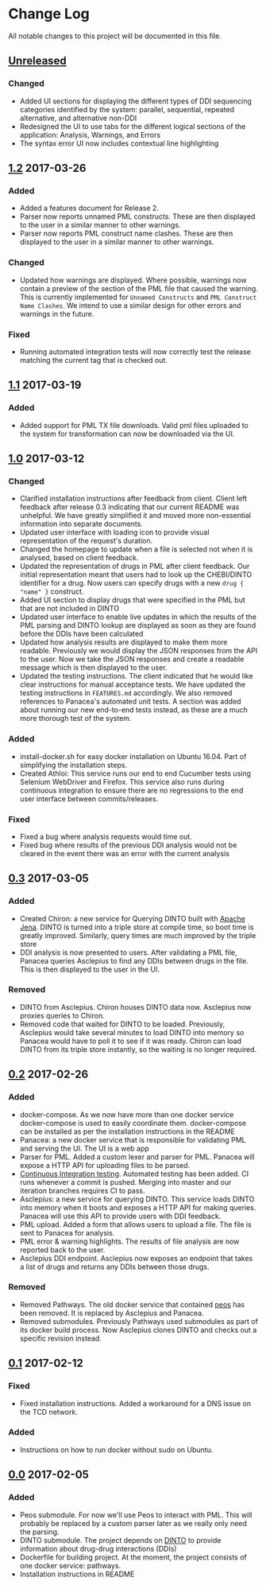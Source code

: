 # Change Log

All notable changes to this project will be documented in this file.

## [Unreleased]

### Changed
- Added UI sections for displaying the different types of DDI sequencing
  categories identified by the system: parallel, sequential, repeated
  alternative, and alternative non-DDI
- Redesigned the UI to use tabs for the different logical sections of the
  application: Analysis, Warnings, and Errors
- The syntax error UI now includes contextual line highlighting


## [1.2] 2017-03-26

### Added
- Added a features document for Release 2.
- Parser now reports unnamed PML constructs. These are then displayed to the
  user in a similar manner to other warnings.
- Parser now reports PML construct name clashes. These are then displayed to the
  user in a similar manner to other warnings.

### Changed
- Updated how warnings are displayed. Where possible, warnings now contain a
  preview of the section of the PML file that caused the warning. This is
  currently implemented for `Unnamed Constructs` and `PML Construct Name
  Clashes`. We intend to use a similar design for other errors and warnings in
  the future.

### Fixed
- Running automated integration tests will now correctly test the release
  matching the current tag that is checked out.

## [1.1] 2017-03-19

### Added
- Added support for PML TX file downloads. Valid pml files uploaded to the
  system for transformation can now be downloaded via the UI.

## [1.0] 2017-03-12

### Changed
- Clarified installation instructions after feedback from client. Client left
  feedback after release 0.3 indicating that our current README was unhelpful.
  We have greatly simplified it and moved more non-essential information into
  separate documents.
- Updated user interface with loading icon to provide visual representation of
  the request's duration.
- Changed the homepage to update when a file is selected not when it is
  analysed, based on client feedback.
- Updated the representation of drugs in PML after client feedback. Our initial
  representation meant that users had to look up the CHEBI/DINTO identifier for
  a drug. Now users can specify drugs with a new `drug { "name" }` construct.
- Added UI section to display drugs that were specified in the PML but that are
  not included in DINTO
- Updated user interface to enable live updates in which the results of the
  PML parsing and DINTO lookup are displayed as soon as they are found before
  the DDIs have been calculated
- Updated how analysis results are displayed to make them more readable.
  Previously we would display the JSON responses from the API to the user. Now
  we take the JSON responses and create a readable message which is then
  displayed to the user.
- Updated the testing instructions. The client indicated that he would like
  clear instructions for manual acceptance tests. We have updated the testing
  instructions in `FEATURES.md` accordingly. We also removed references to
  Panacea's automated unit tests. A section was added about running our new
  end-to-end tests instead, as these are a much more thorough test of the
  system.

### Added
- install-docker.sh for easy docker installation on Ubuntu 16.04. Part of
  simplifying the installation steps.
- Created Athloi: This service runs our end to end Cucumber tests using Selenium WebDriver
  and Firefox. This service also runs during continuous integration to ensure
  there are no regressions to the end user interface between commits/releases.

### Fixed
- Fixed a bug where analysis requests would time out.
- Fixed bug where results of the previous DDI analysis would not be cleared
  in the event there was an error with the current analysis

## [0.3] 2017-03-05

### Added
- Created Chiron: a new service for Querying DINTO built
  with [Apache Jena](https://jena.apache.org/). DINTO is turned into a triple
  store at compile time, so boot time is greatly improved. Similarly, query
  times are much improved by the triple store
- DDI analysis is now presented to users. After validating a PML file, Panacea
  queries Asclepius to find any DDIs between drugs in the file. This is then
  displayed to the user in the UI.

### Removed
- DINTO from Asclepius. Chiron houses DINTO data now. Asclepius now proxies
  queries to Chiron.
- Removed code that waited for DINTO to be loaded. Previously, Asclepius would
  take several minutes to load DINTO into memory so Panacea would have to poll
  it to see if it was ready. Chiron can load DINTO from its triple store
  instantly, so the waiting is no longer required.

## [0.2] 2017-02-26

### Added
- docker-compose. As we now have more than one docker service docker-compose is
  used to easily coordinate them. docker-compose can be installed as per the
  installation instructions in the README
- Panacea: a new docker service that is responsible for validating PML and
  serving the UI. The UI is a web app
- Parser for PML. Added a custom lexer and parser for PML. Panacea will expose a
  HTTP API for uploading files to be parsed.
- [Continuous Integration testing](https://circleci.com/gh/tom-and-the-toothfairies/pathways).
  Automated testing has been added. CI runs whenever a commit is pushed. Merging
  into master and our iteration branches requires CI to pass.
- Asclepius: a new service for querying DINTO. This service loads DINTO into
  memory when it boots and exposes a HTTP API for making queries. Panacea will
  use this API to provide users with DDI feedback.
- PML upload. Added a form that allows users to upload a file. The file is sent to Panacea for analysis.
- PML error & warning highlights. The results of file analysis are now reported back to the user.
- Asclepius DDI endpoint. Asclepius now exposes an endpoint that takes a list of
  drugs and returns any DDIs between those drugs.

### Removed
- Removed Pathways. The old docker service that
  contained [peos](https://github.com/jnoll/peos) has been removed. It is
  replaced by Asclepius and Panacea.
- Removed submodules. Previously Pathways used submodules as part of its docker
  build process. Now Asclepius clones DINTO and checks out a specific revision
  instead.


## [0.1] 2017-02-12

### Fixed
- Fixed installation instructions. Added a workaround for a DNS issue on the TCD network.

### Added
- Instructions on how to run docker without sudo on Ubuntu.

## [0.0] 2017-02-05

### Added
- Peos submodule. For now we'll use Peos to interact with PML. This will
  probably be replaced by a custom parser later as we really only need the
  parsing.
- DINTO submodule. The project depends
  on [DINTO](https://github.com/labda/DINTO) to provide information about
  drug-drug interactions (DDIs)
- Dockerfile for building project. At the moment, the project consists of one
  docker service: pathways.
- Installation instructions in README

[Unreleased]: https://github.com/tom-and-the-toothfairies/pathways/compare/1.2...iteration-7
[1.2]: https://github.com/tom-and-the-toothfairies/pathways/compare/1.1...1.2
[1.1]: https://github.com/tom-and-the-toothfairies/pathways/compare/1.0...1.1
[1.0]: https://github.com/tom-and-the-toothfairies/pathways/compare/0.3...1.0
[0.3]: https://github.com/tom-and-the-toothfairies/pathways/compare/0.2...0.3
[0.2]: https://github.com/tom-and-the-toothfairies/pathways/compare/0.1...0.2
[0.1]: https://github.com/tom-and-the-toothfairies/pathways/compare/0.0...0.1
[0.0]: https://github.com/tom-and-the-toothfairies/pathways/compare/faf0500c792aebbee26541ea2c25ad6ae274b2d5...0.0
